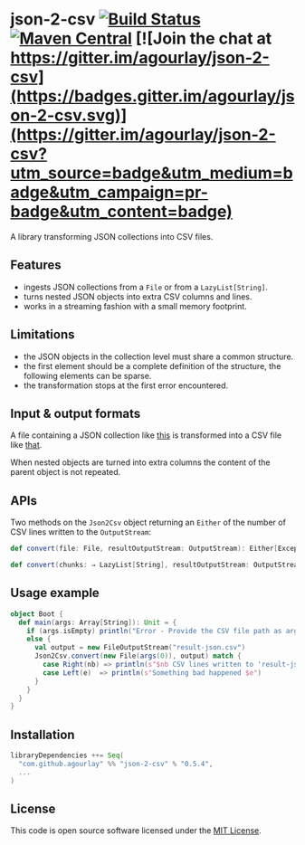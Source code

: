 json-2-csv [![Build Status](https://travis-ci.org/agourlay/json-2-csv.svg?branch=master)](https://travis-ci.org/agourlay/json-2-csv) [![Maven Central](https://maven-badges.herokuapp.com/maven-central/com.github.agourlay/json-2-csv_2.13/badge.svg)](https://maven-badges.herokuapp.com/maven-central/com.github.agourlay/json-2-csv_2.13) [![Join the chat at https://gitter.im/agourlay/json-2-csv](https://badges.gitter.im/agourlay/json-2-csv.svg)](https://gitter.im/agourlay/json-2-csv?utm_source=badge&utm_medium=badge&utm_campaign=pr-badge&utm_content=badge)
=========

A library transforming JSON collections into CSV files.

## Features

- ingests JSON collections from a `File` or from a `LazyList[String]`.
- turns nested JSON objects into extra CSV columns and lines.
- works in a streaming fashion with a small memory footprint.

## Limitations

- the JSON objects in the collection level must share a common structure.
- the first element should be a complete definition of the structure, the following elements can be sparse.
- the transformation stops at the first error encountered.

## Input & output formats

A file containing a JSON collection like [this](https://github.com/agourlay/json-2-csv/blob/master/src/test/resources/test.json) is transformed into a CSV file like [that](https://github.com/agourlay/json-2-csv/blob/master/src/test/resources/test-json.csv).

When nested objects are turned into extra columns the content of the parent object is not repeated.

## APIs

Two methods on the `Json2Csv` object returning an `Either` of the number of CSV lines written to the `OutputStream`:

```scala
def convert(file: File, resultOutputStream: OutputStream): Either[Exception, Long]

def convert(chunks: ⇒ LazyList[String], resultOutputStream: OutputStream): Either[Exception, Long]
```

## Usage example

```scala
object Boot {
  def main(args: Array[String]): Unit = {
    if (args.isEmpty) println("Error - Provide the CSV file path as argument ")
    else {
      val output = new FileOutputStream("result-json.csv")
      Json2Csv.convert(new File(args(0)), output) match {
        case Right(nb) => println(s"$nb CSV lines written to 'result-json.csv'")
        case Left(e)  => println(s"Something bad happened $e")
      }
    }
  }
}
```

## Installation

``` scala
libraryDependencies ++= Seq(
  "com.github.agourlay" %% "json-2-csv" % "0.5.4",
  ...
)
```

## License

This code is open source software licensed under the [MIT License]("http://opensource.org/licenses/MIT").
